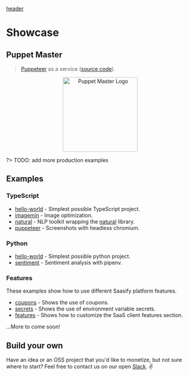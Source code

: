 [header](_header.md ':include')

# Showcase

## Puppet Master

> [Puppeteer](https://pptr.dev) as a service ([source code](https://github.com/saasify-sh/puppet-master)).

<p align="center">
  <a href="https://puppet-master.sh" title="Puppet Master">
    <img src="https://storage.googleapis.com/saasify-uploads-prod/transitive-bullshit/puppet-master/b0c5c30c/saas-logo.svg" alt="Puppet Master Logo" width="200" />
  </a>
</p>

?> TODO: add more production examples

## Examples

### TypeScript

- [hello-world](https://github.com/saasify-sh/saasify/tree/master/typescript/hello-world) - Simplest possible TypeScript project.
- [imagemin](https://github.com/saasify-sh/saasify/tree/master/typescript/imagemin) - Image optimization.
- [natural](https://github.com/saasify-sh/saasify/tree/master/typescript/natural) - NLP toolkit wrapping the [natural](https://github.com/NaturalNode/natural) library.
- [puppeteer](https://github.com/saasify-sh/saasify/tree/master/typescript/puppeteer) - Screenshots with headless chromium.

### Python

- [hello-world](https://github.com/saasify-sh/saasify/tree/master/python/hello-world) - Simplest possible python project.
- [sentiment](https://github.com/saasify-sh/saasify/tree/master/python/sentiment) - Sentiment analysis with pipenv.

### Features

These examples show how to use different Saasify platform features.

- [coupons](https://github.com/saasify-sh/saasify/tree/master/typescript/coupons) - Shows the use of coupons.
- [secrets](https://github.com/saasify-sh/saasify/tree/master/typescript/secrets) - Shows the use of environment variable secrets.
- [features](https://github.com/saasify-sh/saasify/tree/master/typescript/features) - Shows how to customize the SaaS client features section.

...More to come soon!

## Build your own

Have an idea or an OSS project that you'd like to monetize, but not sure where to start? Feel free to contact us on our open [Slack](https://join.slack.com/t/saasify/shared_invite/enQtNzY3NjgyODY5OTU2LTBlNTkwYjI3ODlkOTYxOTY5MzQ3OWM0NTFmOTc5OTdjZWYwMWU2YmIyMzdkZDk0NWRlOTJiN2JmZDYzOWM1MzI). ✌️

